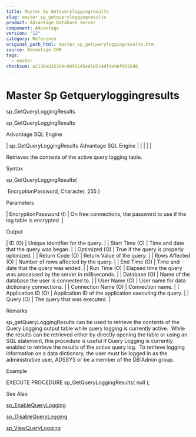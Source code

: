 ```yaml
---
title: Master Sp Getqueryloggingresults
slug: master_sp_getqueryloggingresults
product: Advantage Database Server
component: Advantage
version: "12"
category: Reference
original_path_html: master_sp_getqueryloggingresults.htm
source: Advantage CHM
tags:
  - master
checksum: a2130a835399c9895145ed105c4df4a90f032048
---
```


# Master Sp Getqueryloggingresults

sp\_GetQueryLoggingResults

sp\_GetQueryLoggingResults

Advantage SQL Engine

| sp\_GetQueryLoggingResults  Advantage SQL Engine |  |  |  |  |

Retrieves the contents of the active query logging table.

Syntax

sp\_GetQueryLoggingResults(

 EncryptionPassword, Character, 255 )

Parameters

| EncryptionPassword (I) | On free connections, the password to use if the log table is encrypted. |

Output

| ID (O) | Unique identifier for the query. |
| Start Time (O) | Time and date that the query was began. |
| Optimized (O) | True if the query is properly optimized. |
| Return Code (O) | Return Value of the query. |
| Rows Affected (O) | Number of rows affected by the query. |
| End Time (O) | Time and date that the query was ended. |
| Run Time (O) | Elapsed time the query was processed by the server in milliseconds. |
| Database (O) | Name of the database the user is connected to. |
| User Name (O) | User name for data dictionary connections. |
| Connection Name (O) | Connection name. |
| Application ID (O) | Application ID of the application executing the query. |
| Query (O) | The query that was executed. |

Remarks

sp\_getQueryLoggingResults can be used to retrieve the contents of the Query Logging output table while query logging is currently active.  While the results can be retrieved either by directly opening the table or using an SQL statement, this procedure is useful if Query Logging is currently enabled to retrieve the results of the active query log.  To retrieve logging information on a data dictionary, the user must be logged in as the administrative user, ADSSYS or be a member of the DB:Admin group.

Example

EXECUTE PROCEDURE sp\_GetQueryLoggingResults( null );

See Also

[sp\_EnableQueryLogging](master_sp_enablequerylogging.md)

[sp\_DisableQueryLogging](master_sp_disablequerylogging.md)

[sp\_ViewQueryLogging](master_sp_viewquerylogging.md)
